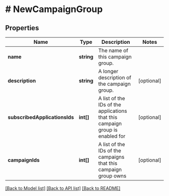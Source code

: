 # # NewCampaignGroup

## Properties

Name | Type | Description | Notes
------------ | ------------- | ------------- | -------------
**name** | **string** | The name of this campaign group. | 
**description** | **string** | A longer description of the campaign group. | [optional] 
**subscribedApplicationsIds** | **int[]** | A list of the IDs of the applications that this campaign group is enabled for | [optional] 
**campaignIds** | **int[]** | A list of the IDs of the campaigns that this campaign group owns | [optional] 

[[Back to Model list]](../../README.md#documentation-for-models) [[Back to API list]](../../README.md#documentation-for-api-endpoints) [[Back to README]](../../README.md)


